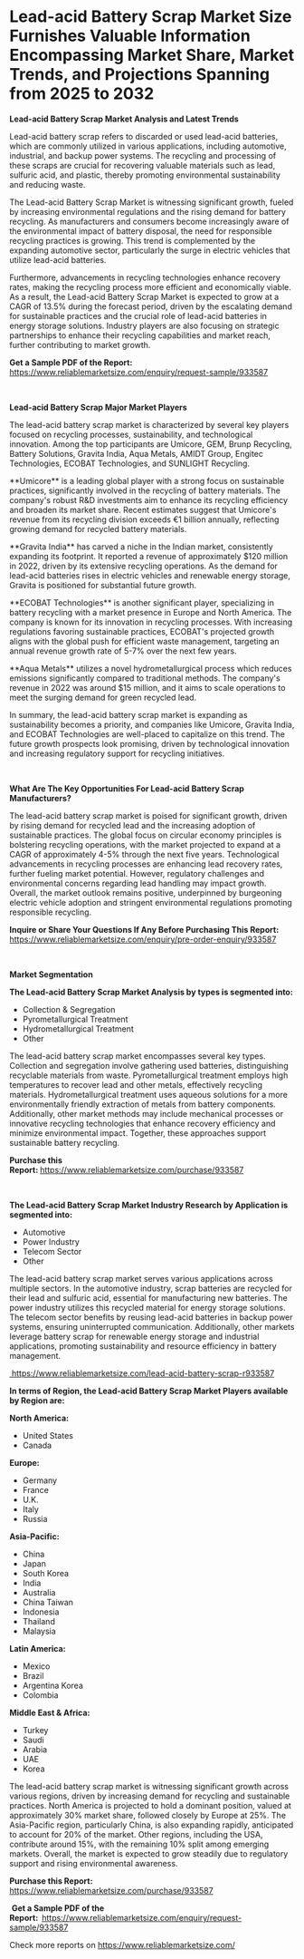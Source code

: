 <p><h1>Lead-acid Battery Scrap Market Size Furnishes Valuable Information Encompassing Market Share, Market Trends, and Projections Spanning from 2025 to 2032</h1></p><p><strong>Lead-acid Battery Scrap Market Analysis and Latest Trends</strong></p>
<p><p>Lead-acid battery scrap refers to discarded or used lead-acid batteries, which are commonly utilized in various applications, including automotive, industrial, and backup power systems. The recycling and processing of these scraps are crucial for recovering valuable materials such as lead, sulfuric acid, and plastic, thereby promoting environmental sustainability and reducing waste.</p><p>The Lead-acid Battery Scrap Market is witnessing significant growth, fueled by increasing environmental regulations and the rising demand for battery recycling. As manufacturers and consumers become increasingly aware of the environmental impact of battery disposal, the need for responsible recycling practices is growing. This trend is complemented by the expanding automotive sector, particularly the surge in electric vehicles that utilize lead-acid batteries.</p><p>Furthermore, advancements in recycling technologies enhance recovery rates, making the recycling process more efficient and economically viable. As a result, the Lead-acid Battery Scrap Market is expected to grow at a CAGR of 13.5% during the forecast period, driven by the escalating demand for sustainable practices and the crucial role of lead-acid batteries in energy storage solutions. Industry players are also focusing on strategic partnerships to enhance their recycling capabilities and market reach, further contributing to market growth.</p></p>
<p><strong>Get a Sample PDF of the Report:&nbsp;</strong> <a href="https://www.reliablemarketsize.com/enquiry/request-sample/933587?utm_campaign=3220&utm_medium=2&utm_source=Github&utm_content=ia&utm_term=11032025&utm_id=lead-acid-battery-scrap">https://www.reliablemarketsize.com/enquiry/request-sample/933587</a></p>
<p>&nbsp;</p>
<p><strong>Lead-acid Battery Scrap Major Market Players</strong></p>
<p><p>The lead-acid battery scrap market is characterized by several key players focused on recycling processes, sustainability, and technological innovation. Among the top participants are Umicore, GEM, Brunp Recycling, Battery Solutions, Gravita India, Aqua Metals, AMIDT Group, Engitec Technologies, ECOBAT Technologies, and SUNLIGHT Recycling.</p><p>**Umicore** is a leading global player with a strong focus on sustainable practices, significantly involved in the recycling of battery materials. The company's robust R&D investments aim to enhance its recycling efficiency and broaden its market share. Recent estimates suggest that Umicore's revenue from its recycling division exceeds €1 billion annually, reflecting growing demand for recycled battery materials.</p><p>**Gravita India** has carved a niche in the Indian market, consistently expanding its footprint. It reported a revenue of approximately $120 million in 2022, driven by its extensive recycling operations. As the demand for lead-acid batteries rises in electric vehicles and renewable energy storage, Gravita is positioned for substantial future growth.</p><p>**ECOBAT Technologies** is another significant player, specializing in battery recycling with a market presence in Europe and North America. The company is known for its innovation in recycling processes. With increasing regulations favoring sustainable practices, ECOBAT's projected growth aligns with the global push for efficient waste management, targeting an annual revenue growth rate of 5-7% over the next few years.</p><p>**Aqua Metals** utilizes a novel hydrometallurgical process which reduces emissions significantly compared to traditional methods. The company's revenue in 2022 was around $15 million, and it aims to scale operations to meet the surging demand for green recycled lead.</p><p>In summary, the lead-acid battery scrap market is expanding as sustainability becomes a priority, and companies like Umicore, Gravita India, and ECOBAT Technologies are well-placed to capitalize on this trend. The future growth prospects look promising, driven by technological innovation and increasing regulatory support for recycling initiatives.</p></p>
<p>&nbsp;</p>
<p><strong>What Are The Key Opportunities For Lead-acid Battery Scrap Manufacturers?</strong></p>
<p><p>The lead-acid battery scrap market is poised for significant growth, driven by rising demand for recycled lead and the increasing adoption of sustainable practices. The global focus on circular economy principles is bolstering recycling operations, with the market projected to expand at a CAGR of approximately 4-5% through the next five years. Technological advancements in recycling processes are enhancing lead recovery rates, further fueling market potential. However, regulatory challenges and environmental concerns regarding lead handling may impact growth. Overall, the market outlook remains positive, underpinned by burgeoning electric vehicle adoption and stringent environmental regulations promoting responsible recycling.</p></p>
<p><strong>Inquire or Share Your Questions If Any Before Purchasing This Report:</strong> <a href="https://www.reliablemarketsize.com/enquiry/pre-order-enquiry/933587?utm_campaign=3220&utm_medium=2&utm_source=Github&utm_content=ia&utm_term=11032025&utm_id=lead-acid-battery-scrap">https://www.reliablemarketsize.com/enquiry/pre-order-enquiry/933587</a></p>
<p>&nbsp;</p>
<p><strong>Market Segmentation</strong></p>
<p><strong>The Lead-acid Battery Scrap Market Analysis by types is segmented into:</strong></p>
<p><ul><li>Collection & Segregation</li><li>Pyrometallurgical Treatment</li><li>Hydrometallurgical Treatment</li><li>Other</li></ul></p>
<p><p>The lead-acid battery scrap market encompasses several key types. Collection and segregation involve gathering used batteries, distinguishing recyclable materials from waste. Pyrometallurgical treatment employs high temperatures to recover lead and other metals, effectively recycling materials. Hydrometallurgical treatment uses aqueous solutions for a more environmentally friendly extraction of metals from battery components. Additionally, other market methods may include mechanical processes or innovative recycling technologies that enhance recovery efficiency and minimize environmental impact. Together, these approaches support sustainable battery recycling.</p></p>
<p><strong>Purchase this Report:&nbsp;</strong><a href="https://www.reliablemarketsize.com/purchase/933587?utm_campaign=3220&utm_medium=2&utm_source=Github&utm_content=ia&utm_term=11032025&utm_id=lead-acid-battery-scrap">https://www.reliablemarketsize.com/purchase/933587</a></p>
<p>&nbsp;</p>
<p><strong>The Lead-acid Battery Scrap Market Industry Research by Application is segmented into:</strong></p>
<p><ul><li>Automotive</li><li>Power Industry</li><li>Telecom Sector</li><li>Other</li></ul></p>
<p><p>The lead-acid battery scrap market serves various applications across multiple sectors. In the automotive industry, scrap batteries are recycled for their lead and sulfuric acid, essential for manufacturing new batteries. The power industry utilizes this recycled material for energy storage solutions. The telecom sector benefits by reusing lead-acid batteries in backup power systems, ensuring uninterrupted communication. Additionally, other markets leverage battery scrap for renewable energy storage and industrial applications, promoting sustainability and resource efficiency in battery management.</p></p>
<p><a href="https://www.reliablemarketsize.com/lead-acid-battery-scrap-r933587?utm_campaign=3220&utm_medium=2&utm_source=Github&utm_content=ia&utm_term=11032025&utm_id=lead-acid-battery-scrap">&nbsp;https://www.reliablemarketsize.com/lead-acid-battery-scrap-r933587</a></p>
<p><strong>In terms of Region, the Lead-acid Battery Scrap Market Players available by Region are:</strong></p>
<p>
    <p> <strong> North America: </strong>
        <ul>
            <li>United States</li>
            <li>Canada</li>
        </ul>
        </p> 
    <p> <strong> Europe: </strong>
        <ul>
            <li>Germany</li>
            <li>France</li>
            <li>U.K.</li>
            <li>Italy</li>
            <li>Russia</li>
        </ul>
        </p> 
    <p> <strong> Asia-Pacific: </strong>
        <ul>
            <li>China</li>
            <li>Japan</li>
            <li>South Korea</li>
            <li>India</li>
            <li>Australia</li>
            <li>China Taiwan</li>
            <li>Indonesia</li>
            <li>Thailand</li>
            <li>Malaysia</li>
        </ul>
        </p> 
    <p> <strong> Latin America: </strong>
        <ul>
            <li>Mexico</li>
            <li>Brazil</li>
            <li>Argentina Korea</li>
            <li>Colombia</li>
        </ul>
        </p> 
    <p> <strong> Middle East & Africa: </strong>
        <ul>
            <li>Turkey</li>
            <li>Saudi</li>
            <li>Arabia</li>
            <li>UAE</li>
            <li>Korea</li>
        </ul>
    </p>
    </p>
<p><p>The lead-acid battery scrap market is witnessing significant growth across various regions, driven by increasing demand for recycling and sustainable practices. North America is projected to hold a dominant position, valued at approximately 30% market share, followed closely by Europe at 25%. The Asia-Pacific region, particularly China, is also expanding rapidly, anticipated to account for 20% of the market. Other regions, including the USA, contribute around 15%, with the remaining 10% split among emerging markets. Overall, the market is expected to grow steadily due to regulatory support and rising environmental awareness.</p></p>
<p><strong>Purchase this Report: </strong><a href="https://www.reliablemarketsize.com/purchase/933587?utm_campaign=3220&utm_medium=2&utm_source=Github&utm_content=ia&utm_term=11032025&utm_id=lead-acid-battery-scrap">https://www.reliablemarketsize.com/purchase/933587</a></p>
<p>&nbsp;<strong>Get a Sample PDF of the Report:&nbsp;&nbsp;</strong><a href="https://www.reliablemarketsize.com/enquiry/request-sample/933587?utm_campaign=3220&utm_medium=2&utm_source=Github&utm_content=ia&utm_term=11032025&utm_id=lead-acid-battery-scrap">https://www.reliablemarketsize.com/enquiry/request-sample/933587</a></p>
<p><strong></strong></p>
<p>Check more reports on <a href="https://www.reliablemarketsize.com/?utm_campaign=3220&utm_medium=2&utm_source=Github&utm_content=ia&utm_term=11032025&utm_id=lead-acid-battery-scrap">https://www.reliablemarketsize.com/</a></p>